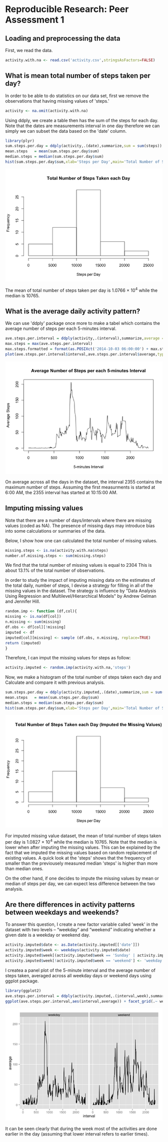 # Reproducible Research: Peer Assessment 1

## Loading and preprocessing the data

First, we read the data.


```r
activity.with.na <- read.csv('activity.csv',stringsAsFactors=FALSE)
```


## What is mean total number of steps taken per day?

In order to be able to do statistics on our data set, first we remove the observations that having missing values of 'steps.' 


```r
activity <- na.omit(activity.with.na)
```

Using ddply, we create a table then has the sum of the steps for each day. Note that the dates are measurements interval in one day therefore we can simply we can subset the data based on the 'date' column.


```r
library(plyr)
sum.steps.per.day = ddply(activity,.(date),summarize,sum = sum(steps))
mean.steps   = mean(sum.steps.per.day$sum)
median.steps = median(sum.steps.per.day$sum)
hist(sum.steps.per.day$sum,xlab='Steps per Day',main='Total Number of Steps Taken each Day')
```

![plot of chunk unnamed-chunk-3](./PA1_template_files/figure-html/unnamed-chunk-3.png) 

The mean of total number of steps taken per day is 1.0766 &times; 10<sup>4</sup> while the median is 10765.

## What is the average daily activity pattern?

We can use 'ddply' package once more to make a tabel which contains the average number of steps per each 5-minutes interval. 


```r
ave.steps.per.interval = ddply(activity,.(interval),summarize,average = mean(steps))
max.steps = max(ave.steps.per.interval)
max.steps.formatted = format(as.POSIXct('2014-10-03 06:00:00') + max.steps*5*60, "%I:%M:%S %p")
plot(ave.steps.per.interval$interval,ave.steps.per.interval$average,type='l',xlab = '5-minutes Interval',ylab='Average Steps',main='Average Number of Steps per each 5-minutes Interval')
```

![plot of chunk unnamed-chunk-4](./PA1_template_files/figure-html/unnamed-chunk-4.png) 

On average across all the days in the dataset, the interval 2355 contains the maximum number of steps. Assuming the first measurments is started at 6:00 AM, the 2355 interval has started at 10:15:00 AM.

## Imputing missing values

Note that there are a number of days/intervals where there are missing values (coded as NA). The presence of missing days may introduce bias into some calculations or summaries of the data.

Below, I show how one can calculated the total number of missing values.


```r
missing.steps <- is.na(activity.with.na$steps)
number.of.missing.steps <- sum(missing.steps)
```

We find that the total number of missing values is equal to 2304 This is about 13.1% of the total number of observations.

In order to study the impact of imputing missing data on the estimates of the total daily,  number of steps, I devise a strategy for filling in all of the missing values in the dataset. The strategy is influence by "Data Analysis Using Regression and Multilevel/Hierarchical Models" by Andrew Gelman and Jennifer Hill.


```r
random.imp <- function (df,col){
missing <- is.na(df[col])
n.missing <- sum(missing)
df.obs <- df[col][!missing]
imputed <- df
imputed[col][missing] <- sample (df.obs, n.missing, replace=TRUE)
return (imputed)
}
```


Therefore, I can imput the missing values for steps as follow:


```r
activity.imputed <- random.imp(activity.with.na,'steps')
```


Now, we make a histogram of the total number of steps taken each day and Calculate and compare it with previous analysis.



```r
sum.steps.per.day = ddply(activity.imputed,.(date),summarize,sum = sum(steps))
mean.steps   = mean(sum.steps.per.day$sum)
median.steps = median(sum.steps.per.day$sum)
hist(sum.steps.per.day$sum,xlab='Steps per Day',main='Total Number of Steps Taken each Day (Imputed the Missing Values)')
```

![plot of chunk unnamed-chunk-8](./PA1_template_files/figure-html/unnamed-chunk-8.png) 

For imputed missing value dataset, the mean of total number of steps taken per day is 1.0827 &times; 10<sup>4</sup> while the median is 10765. Note that the median is lower when after imputing the missing values. This can be explained by the fact that we imputed the missing values based on random replacement of existing values. A quick look at the 'steps' shows that the frequency of smaller than the previousely measured median 'steps' is higher than more than median ones.

On the other hand, if one decides to impute the missing values by mean or median of steps per day, we can expect less difference between the two analysis. 

## Are there differences in activity patterns between weekdays and weekends?

To answer this question, I create a new factor variable called 'week' in the dataset with two levels – “weekday” and “weekend” indicating whether a given date is a weekday or weekend day.


```r
activity.imputed$date <- as.Date(activity.imputed[['date']])
activity.imputed$week <- weekdays(activity.imputed$date)
activity.imputed$week[(activity.imputed$week == 'Sunday' | activity.imputed$week == 'Saturday')] <- 'weekend'
activity.imputed$week[!activity.imputed$week == 'weekend'] <- 'weekday'
```

I createa a panel plot of the 5-minute interval and the average number of steps taken, averaged across all weekday days or weekend days using ggplot package.


```r
library(ggplot2)
ave.steps.per.interval = ddply(activity.imputed,.(interval,week),summarize,average = mean(steps))
ggplot(ave.steps.per.interval,aes(interval,average)) + facet_grid(.~ week) + geom_line()
```

![plot of chunk unnamed-chunk-10](./PA1_template_files/figure-html/unnamed-chunk-10.png) 

It can be seen clearly that during the week most of the activities are done earlier in the day (assuming that lower interval refers to earlier times). 
